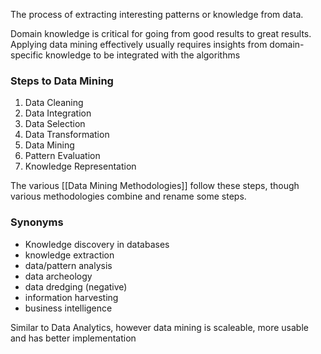 The process of extracting interesting patterns or knowledge from data.

Domain knowledge is critical for going from good results to great results. Applying data mining effectively usually requires insights from domain-specific knowledge to be integrated with the algorithms

### Steps to Data Mining
1.  Data Cleaning
2. Data Integration
3. Data Selection
4. Data Transformation
5. Data Mining
6. Pattern Evaluation
7. Knowledge Representation

The various [[Data Mining Methodologies]] follow these steps, though various methodologies combine and rename some steps.
### Synonyms
- Knowledge discovery in databases
- knowledge extraction
- data/pattern analysis
- data archeology
- data dredging (negative)
- information harvesting
- business intelligence

Similar to Data Analytics, however data mining is scaleable, more usable and has better implementation

